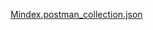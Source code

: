 [Mindex.postman_collection.json](https://github.com/junehah/coding-challenge/files/14901317/Mindex.postman_collection.json)
